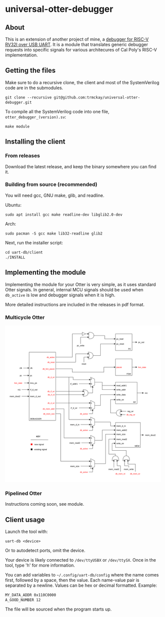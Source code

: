 # universal-otter-debugger

## About ##
This is an extension of another project of mine, a [debugger for RISC-V RV32I over USB UART](https://github.com/trmckay/riscv-uart-debugger/tree/dev). It is a module that translates generic debugger requests into specific signals for various architecures of Cal Poly's RISC-V implementation.

## Getting the files ##
Make sure to do a recursive clone, the client and most of the SystemVerilog code are in the submodules.
```
git clone --recursive git@github.com:trmckay/universal-otter-debugger.git
```
To compile all the SystemVerilog code into one file, ```otter_debugger_(version).sv```:
```
make module
```

## Installing the client ##

### From releases ###
Download the latest release, and keep the binary somewhere you can find it.

### Building from source (recommended) ###

You will need gcc, GNU make, glib, and readline.

Ubuntu:
```
sudo apt install gcc make readline-dev libglib2.0-dev
```

Arch:
```
sudo pacman -S gcc make lib32-readline glib2
```

Next, run the installer script:
```
cd uart-db/client
./INSTALL
```

## Implementing the module ##
Implementing the module for your Otter is very simple, as it uses standard Otter signals. In general, internal MCU signals should be used when ```db_active``` is low and debugger signals when it is high.

More detailed instructions are included in the releases in pdf format.

### Multicycle Otter ###

![mc_diagram](https://raw.githubusercontent.com/trmckay/universal-otter-debugger/master/doc/tex/figures/blackbox.png)

### Pipelined Otter ###
Instructions coming soon, see module.

## Client usage ##
Launch the tool with:
```
uart-db <device>
```
Or to autodetect ports, omit the device.

Your device is likely connected to ```/dev/ttyUSBX``` or ```/dev/ttySX```.
Once in the tool, type 'h' for more information.

You can add variables to ```~/.config/uart-db/config``` where the name comes first, followed by a space, then the value. Each name-value pair is separated by a newline. Values can be hex or decimal formatted. Example:
```
MY_DATA_ADDR 0x110C0000
A_GOOD_NUMBER 12
```
The file will be sourced when the program starts up.
